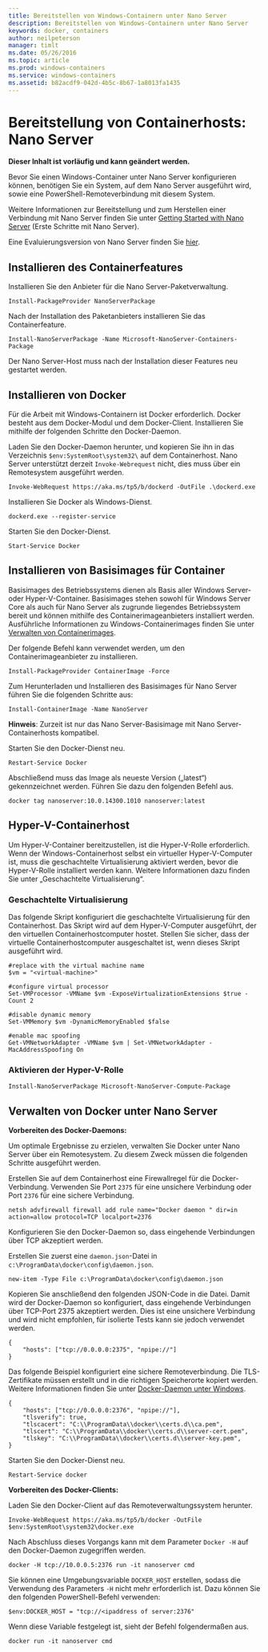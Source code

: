 ```yaml
---
title: Bereitstellen von Windows-Containern unter Nano Server
description: Bereitstellen von Windows-Containern unter Nano Server
keywords: docker, containers
author: neilpeterson
manager: timlt
ms.date: 05/26/2016
ms.topic: article
ms.prod: windows-containers
ms.service: windows-containers
ms.assetid: b82acdf9-042d-4b5c-8b67-1a8013fa1435
---
```


# Bereitstellung von Containerhosts: Nano Server

**Dieser Inhalt ist vorläufig und kann geändert werden.** 

Bevor Sie einen Windows-Container unter Nano Server konfigurieren können, benötigen Sie ein System, auf dem Nano Server ausgeführt wird, sowie eine PowerShell-Remoteverbindung mit diesem System.

Weitere Informationen zur Bereitstellung und zum Herstellen einer Verbindung mit Nano Server finden Sie unter [Getting Started with Nano Server]( https://technet.microsoft.com/en-us/library/mt126167.aspx) (Erste Schritte mit Nano Server).

Eine Evaluierungsversion von Nano Server finden Sie [hier](https://msdn.microsoft.com/en-us/virtualization/windowscontainers/nano_eula).

## Installieren des Containerfeatures

Installieren Sie den Anbieter für die Nano Server-Paketverwaltung.

```none
Install-PackageProvider NanoServerPackage
```

Nach der Installation des Paketanbieters installieren Sie das Containerfeature.

```none
Install-NanoServerPackage -Name Microsoft-NanoServer-Containers-Package
```

Der Nano Server-Host muss nach der Installation dieser Features neu gestartet werden.

## Installieren von Docker

Für die Arbeit mit Windows-Containern ist Docker erforderlich. Docker besteht aus dem Docker-Modul und dem Docker-Client. Installieren Sie mithilfe der folgenden Schritte den Docker-Daemon.

Laden Sie den Docker-Daemon herunter, und kopieren Sie ihn in das Verzeichnis `$env:SystemRoot\system32\` auf dem Containerhost. Nano Server unterstützt derzeit `Invoke-Webrequest` nicht, dies muss über ein Remotesystem ausgeführt werden.

```none
Invoke-WebRequest https://aka.ms/tp5/b/dockerd -OutFile .\dockerd.exe
```

Installieren Sie Docker als Windows-Dienst.

```none
dockerd.exe --register-service
```

Starten Sie den Docker-Dienst.

```none
Start-Service Docker
```

## Installieren von Basisimages für Container

Basisimages des Betriebssystems dienen als Basis aller Windows Server- oder Hyper-V-Container. Basisimages stehen sowohl für Windows Server Core als auch für Nano Server als zugrunde liegendes Betriebssystem bereit und können mithilfe des Containerimageanbieters installiert werden. Ausführliche Informationen zu Windows-Containerimages finden Sie unter [Verwalten von Containerimages](../management/manage_images.md).

Der folgende Befehl kann verwendet werden, um den Containerimageanbieter zu installieren.

```none
Install-PackageProvider ContainerImage -Force
```

Zum Herunterladen und Installieren des Basisimages für Nano Server führen Sie die folgenden Schritte aus:

```none
Install-ContainerImage -Name NanoServer
```

**Hinweis**: Zurzeit ist nur das Nano Server-Basisimage mit Nano Server-Containerhosts kompatibel.

Starten Sie den Docker-Dienst neu.

```none
Restart-Service Docker
```

Abschließend muss das Image als neueste Version („latest“) gekennzeichnet werden. Führen Sie dazu den folgenden Befehl aus.

```none
docker tag nanoserver:10.0.14300.1010 nanoserver:latest
```

## Hyper-V-Containerhost

Um Hyper-V-Container bereitzustellen, ist die Hyper-V-Rolle erforderlich. Wenn der Windows-Containerhost selbst ein virtueller Hyper-V-Computer ist, muss die geschachtelte Virtualisierung aktiviert werden, bevor die Hyper-V-Rolle installiert werden kann. Weitere Informationen dazu finden Sie unter „Geschachtelte Virtualisierung“.

### Geschachtelte Virtualisierung

Das folgende Skript konfiguriert die geschachtelte Virtualisierung für den Containerhost. Das Skript wird auf dem Hyper-V-Computer ausgeführt, der den virtuellen Containerhostcomputer hostet. Stellen Sie sicher, dass der virtuelle Containerhostcomputer ausgeschaltet ist, wenn dieses Skript ausgeführt wird.

```none
#replace with the virtual machine name
$vm = "<virtual-machine>"

#configure virtual processor
Set-VMProcessor -VMName $vm -ExposeVirtualizationExtensions $true -Count 2

#disable dynamic memory
Set-VMMemory $vm -DynamicMemoryEnabled $false

#enable mac spoofing
Get-VMNetworkAdapter -VMName $vm | Set-VMNetworkAdapter -MacAddressSpoofing On
```

### Aktivieren der Hyper-V-Rolle

```none
Install-NanoServerPackage Microsoft-NanoServer-Compute-Package
```

## Verwalten von Docker unter Nano Server

**Vorbereiten des Docker-Daemons:**

Um optimale Ergebnisse zu erzielen, verwalten Sie Docker unter Nano Server über ein Remotesystem. Zu diesem Zweck müssen die folgenden Schritte ausgeführt werden.

Erstellen Sie auf dem Containerhost eine Firewallregel für die Docker-Verbindung. Verwenden Sie Port `2375` für eine unsichere Verbindung oder Port `2376` für eine sichere Verbindung.

```none
netsh advfirewall firewall add rule name="Docker daemon " dir=in action=allow protocol=TCP localport=2376
```

Konfigurieren Sie den Docker-Daemon so, dass eingehende Verbindungen über TCP akzeptiert werden.

Erstellen Sie zuerst eine `daemon.json`-Datei in `c:\ProgramData\docker\config\daemon.json`.

```none
new-item -Type File c:\ProgramData\docker\config\daemon.json
```

Kopieren Sie anschließend den folgenden JSON-Code in die Datei. Damit wird der Docker-Daemon so konfiguriert, dass eingehende Verbindungen über TCP-Port 2375 akzeptiert werden. Dies ist eine unsichere Verbindung und wird nicht empfohlen, für isolierte Tests kann sie jedoch verwendet werden.

```none
{
    "hosts": ["tcp://0.0.0.0:2375", "npipe://"]
}
```

Das folgende Beispiel konfiguriert eine sichere Remoteverbindung. Die TLS-Zertifikate müssen erstellt und in die richtigen Speicherorte kopiert werden. Weitere Informationen finden Sie unter [Docker-Daemon unter Windows](./docker_windows.md).

```none
{
    "hosts": ["tcp://0.0.0.0:2376", "npipe://"],
    "tlsverify": true,
    "tlscacert": "C:\\ProgramData\\docker\\certs.d\\ca.pem",
    "tlscert": "C:\\ProgramData\\docker\\certs.d\\server-cert.pem",
    "tlskey": "C:\\ProgramData\\docker\\certs.d\\server-key.pem",
}
```

Starten Sie den Docker-Dienst neu.

```none
Restart-Service docker
```

**Vorbereiten des Docker-Clients:**

Laden Sie den Docker-Client auf das Remoteverwaltungssystem herunter.

```none
Invoke-WebRequest https://aka.ms/tp5/b/docker -OutFile $env:SystemRoot\system32\docker.exe
```

Nach Abschluss dieses Vorgangs kann mit dem Parameter `Docker -H` auf den Docker-Daemon zugegriffen werden.

```none
docker -H tcp://10.0.0.5:2376 run -it nanoserver cmd
```

Sie können eine Umgebungsvariable `DOCKER_HOST` erstellen, sodass die Verwendung des Parameters `-H` nicht mehr erforderlich ist. Dazu können Sie den folgenden PowerShell-Befehl verwenden:

```none
$env:DOCKER_HOST = "tcp://<ipaddress of server:2376"
```

Wenn diese Variable festgelegt ist, sieht der Befehl folgendermaßen aus.

```none
docker run -it nanoserver cmd
```

<!--HONumber=May16_HO5-->


